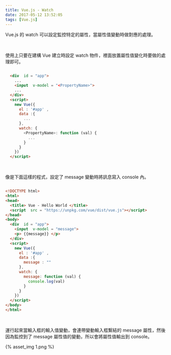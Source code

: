 ```yaml
---
title: Vue.js - Watch
date: 2017-05-12 13:52:05
tags: [Vue.js]
---
```


Vue.js 的 watch 可以設定監控特定的屬性，當屬性值變動時做對應的處理。  

<!-- More -->

<br/>


使用上只要在建構 Vue 建立時設定 watch 物件，裡面放置屬性值變化時要做的處理即可。   

```html

  <div  id = "app">
    ...
    <input  v-model = "<PropertyName>">
	...
  </div>
  <script>
    new Vue({
      el : '#app' ,
      data :{
        ...
      },
      watch: {
        <PropertyName>: function (val) {
          ...
        }
      }      
    })
  </script>

```

<br/>


像是下面這樣的程式，設定了 message 變動時將訊息寫入 console 內。  

```html

<!DOCTYPE html>
<html>
<head>
  <title> Vue - Hello World </title>
  <script  src = "https://unpkg.com/vue/dist/vue.js"></script>
</head>
<body>
  <div  id = "app">
    <input  v-model = "message">
    <p> {{message}} </p>
  </div>
  <script>
    new Vue({
      el : '#app' ,
      data :{
        message : ""
      },
      watch: {
        message: function (val) {
          console.log(val)
        }
      }      
    })
  </script>
</body>
</html>

```

<br/>


運行起來當輸入框的輸入值變動，會連帶變動輸入框繫結的 message 屬性，然後因為監控到了 message 屬性值的變動，所以會將屬性值輸出到 console。  

{% asset_img 1.png %}

<br/>
